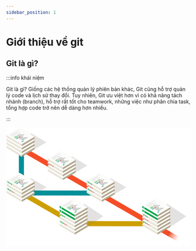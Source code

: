 ```yaml
---
sidebar_position: 1
---
```


# Giới thiệu về git

## Git là gì?

:::info khái niệm

Git là gì? Giống các hệ thống quản lý phiên bản khác, Git cũng hỗ trợ quản lý code và lịch sử thay đổi. Tuy nhiên, Git ưu việt hơn vì có khả năng tách nhánh (branch), hỗ trợ rất tốt cho teamwork, những việc như phân chia task, tổng hợp code trở nên dễ dàng hơn nhiều.

:::

![git](../../static/img/git.png)
